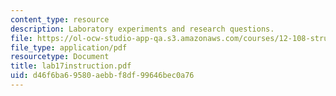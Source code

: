 ```yaml
---
content_type: resource
description: Laboratory experiments and research questions.
file: https://ol-ocw-studio-app-qa.s3.amazonaws.com/courses/12-108-structure-of-earth-materials-fall-2004/d46f6ba69580aebbf8df99646bec0a76_lab17instruction.pdf
file_type: application/pdf
resourcetype: Document
title: lab17instruction.pdf
uid: d46f6ba6-9580-aebb-f8df-99646bec0a76
---
```

